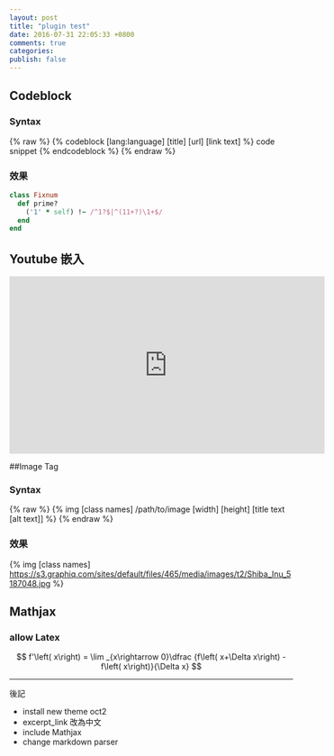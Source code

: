 ```yaml
---
layout: post
title: "plugin test"
date: 2016-07-31 22:05:33 +0800
comments: true
categories:
publish: false
---
```

<!--more-->

## Codeblock

### Syntax
{% raw %}
    {% codeblock [lang:language] [title] [url] [link text] %}
    code snippet
    {% endcodeblock %}
{% endraw %}

### 效果
``` ruby Discover if a number is prime http://www.noulakaz.net/weblog/2007/03/18/a-regular-expression-to-check-for-prime-numbers/ Source Article
class Fixnum
  def prime?
    ('1' * self) !~ /^1?$|^(11+?)\1+$/
  end
end
```

## Youtube 嵌入
<iframe width="560" height="315" src="https://www.youtube.com/embed/YCuk1kdQuNo" frameborder="0" allowfullscreen></iframe>

##Image Tag

### Syntax
{% raw %}
    {% img [class names] /path/to/image [width] [height] [title text [alt text]] %}
{% endraw %}

### 效果

{% img [class names] https://s3.graphiq.com/sites/default/files/465/media/images/t2/Shiba_Inu_5187048.jpg %}

## Mathjax

### allow Latex

$$
f'\left( x\right) = \lim _{x\rightarrow 0}\dfrac {f\left( x+\Delta x\right) - f\left( x\right)}{\Delta x}
$$

---

後記

- install new theme oct2
- excerpt_link 改為中文
- include Mathjax
- change markdown parser
